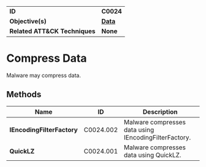 
<table>
<tr>
<td><b>ID</b></td>
<td><b>C0024</b></td>
</tr>
<tr>
<td><b>Objective(s)</b></td>
<td><b><a href="../data">Data</a></b></td>
</tr>
<tr>
<td><b>Related ATT&CK Techniques</b></td>
<td><b>None</b></td>
</tr>
</table>


Compress Data
=============
Malware may compress data.

Methods
-------
|Name|ID|Description|
|---|---|---|
|**IEncodingFilterFactory**|C0024.002|Malware compresses data using IEncodingFilterFactory.|
|**QuickLZ**|C0024.001|Malware compresses data using QuickLZ.|